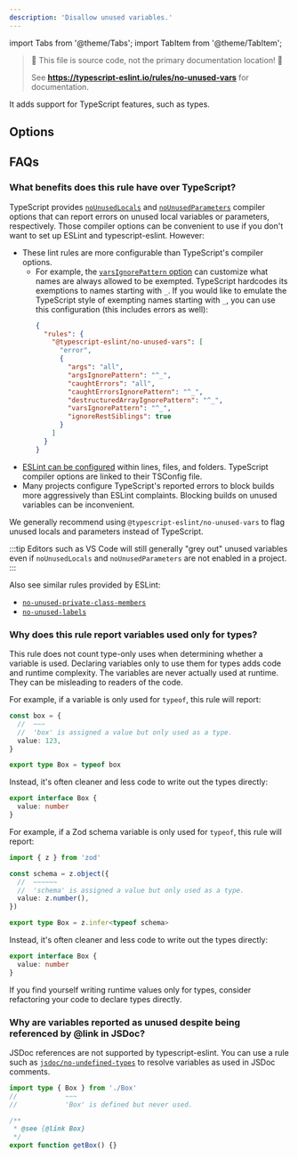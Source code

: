 ```yaml
---
description: 'Disallow unused variables.'
---
```


import Tabs from '@theme/Tabs';
import TabItem from '@theme/TabItem';

> 🛑 This file is source code, not the primary documentation location! 🛑
>
> See **https://typescript-eslint.io/rules/no-unused-vars** for documentation.

It adds support for TypeScript features, such as types.

## Options

## FAQs

### What benefits does this rule have over TypeScript?

TypeScript provides [`noUnusedLocals`](https://www.typescriptlang.org/tsconfig#noUnusedLocals) and [`noUnusedParameters`](https://www.typescriptlang.org/tsconfig#noUnusedParameters) compiler options that can report errors on unused local variables or parameters, respectively.
Those compiler options can be convenient to use if you don't want to set up ESLint and typescript-eslint.
However:

- These lint rules are more configurable than TypeScript's compiler options.
  - For example, the [`varsIgnorePattern` option](https://eslint.org/docs/latest/rules/no-unused-vars#varsignorepattern) can customize what names are always allowed to be exempted. TypeScript hardcodes its exemptions to names starting with `_`.
    If you would like to emulate the TypeScript style of exempting names starting with `_`, you can use this configuration (this includes errors as well):
    ```json
    {
      "rules": {
        "@typescript-eslint/no-unused-vars": [
          "error",
          {
            "args": "all",
            "argsIgnorePattern": "^_",
            "caughtErrors": "all",
            "caughtErrorsIgnorePattern": "^_",
            "destructuredArrayIgnorePattern": "^_",
            "varsIgnorePattern": "^_",
            "ignoreRestSiblings": true
          }
        ]
      }
    }
    ```
- [ESLint can be configured](https://eslint.org/docs/latest/use/configure/rules) within lines, files, and folders. TypeScript compiler options are linked to their TSConfig file.
- Many projects configure TypeScript's reported errors to block builds more aggressively than ESLint complaints. Blocking builds on unused variables can be inconvenient.

We generally recommend using `@typescript-eslint/no-unused-vars` to flag unused locals and parameters instead of TypeScript.

:::tip
Editors such as VS Code will still generally "grey out" unused variables even if `noUnusedLocals` and `noUnusedParameters` are not enabled in a project.
:::

Also see similar rules provided by ESLint:

- [`no-unused-private-class-members`](https://eslint.org/docs/latest/rules/no-unused-private-class-members)
- [`no-unused-labels`](https://eslint.org/docs/latest/rules/no-unused-labels)

### Why does this rule report variables used only for types?

This rule does not count type-only uses when determining whether a variable is used.
Declaring variables only to use them for types adds code and runtime complexity.
The variables are never actually used at runtime.
They can be misleading to readers of the code.

<Tabs>

<TabItem value="typeof Variables">

For example, if a variable is only used for `typeof`, this rule will report:

```ts
const box = {
  //  ~~~
  //  'box' is assigned a value but only used as a type.
  value: 123,
}

export type Box = typeof box
```

Instead, it's often cleaner and less code to write out the types directly:

```ts
export interface Box {
  value: number
}
```

</TabItem>

<TabItem value="Zod Schemas">

For example, if a Zod schema variable is only used for `typeof`, this rule will report:

```ts
import { z } from 'zod'

const schema = z.object({
  //  ~~~~~~
  //  'schema' is assigned a value but only used as a type.
  value: z.number(),
})

export type Box = z.infer<typeof schema>
```

Instead, it's often cleaner and less code to write out the types directly:

```ts
export interface Box {
  value: number
}
```

</TabItem>

</Tabs>

If you find yourself writing runtime values only for types, consider refactoring your code to declare types directly.

### Why are variables reported as unused despite being referenced by @link in JSDoc?

JSDoc references are not supported by typescript-eslint.
You can use a rule such as [`jsdoc/no-undefined-types`](https://github.com/gajus/eslint-plugin-jsdoc/blob/main/docs/rules/no-undefined-types.md) to resolve variables as used in JSDoc comments.

```ts
import type { Box } from './Box'
//            ~~~
//            'Box' is defined but never used.

/**
 * @see {@link Box}
 */
export function getBox() {}
```
